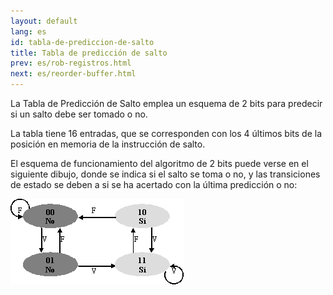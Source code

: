 ```yaml
---
layout: default
lang: es
id: tabla-de-prediccion-de-salto
title: Tabla de predicción de salto
prev: es/rob-registros.html
next: es/reorder-buffer.html
---
```


La Tabla de Predicción de Salto emplea un esquema de 2 bits para predecir si un salto debe ser tomado o no.

La tabla tiene 16 entradas, que se corresponden con los 4 últimos bits de la posición en memoria de la instrucción de salto.

El esquema de funcionamiento del algoritmo de 2 bits puede verse en el siguiente dibujo, donde se indica si el salto se toma o no, y las transiciones de estado se deben a si se ha acertado con la última predicción o no:

![](imgs/bm41.png)

